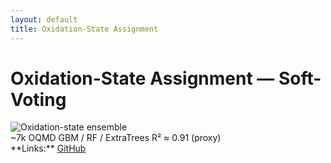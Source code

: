 ```yaml
---
layout: default
title: Oxidation-State Assignment
---
```

# Oxidation-State Assignment — Soft-Voting
<div class="media">
  <img src="/assets/img/projects/oxi-ensemble/hero.png" alt="Oxidation-state ensemble"/>
</div>
<div class="metrics">
  <span class="metric">~7k OQMD</span>
  <span class="metric alt">GBM / RF / ExtraTrees</span>
  <span class="metric good">R² ≈ 0.91 (proxy)</span>
</div>
**Links:** <a class="btn" href="REPO_URL" target="_blank">GitHub</a>
